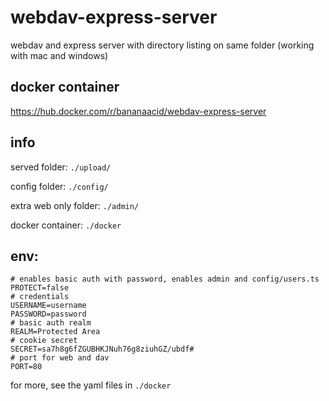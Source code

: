# webdav-express-server

webdav and express server with directory listing on same folder
 (working with mac and windows)

## docker container
https://hub.docker.com/r/bananaacid/webdav-express-server

## info

served folder: `./upload/`

config folder: `./config/`

extra web only folder: `./admin/`

docker container:  `./docker`

## env:
```env
# enables basic auth with password, enables admin and config/users.ts
PROTECT=false
# credentials
USERNAME=username
PASSWORD=password
# basic auth realm
REALM=Protected Area
# cookie secret
SECRET=sa7h8g6fZGUBHKJNuh76g8ziuhGZ/ubdf#
# port for web and dav
PORT=80
```

for more, see the yaml files in `./docker`